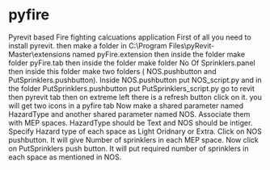 # pyfire
Pyrevit based Fire fighting calcuations application
First of all you need to install pyrevit.
then make a folder in C:\Program Files\pyRevit-Master\extensions named pyFire.extension then inside the folder make folder pyFire.tab then inside the folder make folder No Of Sprinklers.panel then inside this folder make two folders ( NOS.pushbutton and PutSprinklers.pushbutton). Inside NOS.pushbutton put NOS_script.py and in the folder PutSprinklers.pushbutton put PutSprinklers_script.py
go to revit then pyrevit tab then on extreme left there is a refresh button click on it. you will get two icons in a pyfire tab
Now make a shared parameter named HazardType and another shared parameter named NOS. Associate them with MEP spaces. HazardType should be Text and NOS should be intiger.
Specify Hazard type of each space as Light Oridnary or Extra.
Click on NOS pushbutton. It will give Number of sprinklers in each MEP space.
Now click on PutSprinklers push button. It will put required number of sprinklers in each space as mentioned in NOS.

